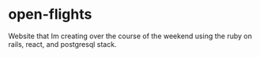 # open-flights
Website that Im creating over the course of the weekend using the ruby on rails, react, and postgresql stack. 
